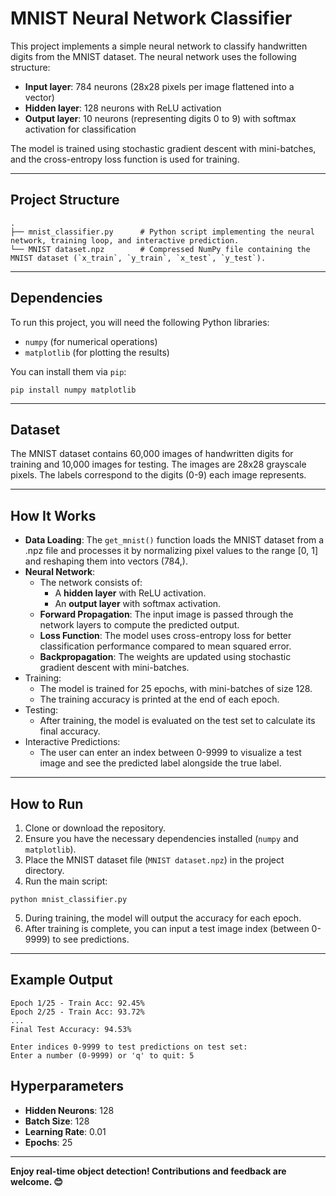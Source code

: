# MNIST Neural Network Classifier

This project implements a simple neural network to classify handwritten digits from the MNIST dataset. The neural network uses the following structure:
- __Input layer__: 784 neurons (28x28 pixels per image flattened into a vector)
- __Hidden layer__: 128 neurons with ReLU activation
- __Output layer__: 10 neurons (representing digits 0 to 9) with softmax activation for classification

The model is trained using stochastic gradient descent with mini-batches, and the cross-entropy loss function is used for training.

---

## Project Structure

```
.
├── mnist_classifier.py      # Python script implementing the neural network, training loop, and interactive prediction.
└── MNIST dataset.npz        # Compressed NumPy file containing the MNIST dataset (`x_train`, `y_train`, `x_test`, `y_test`).
```

---

## Dependencies

To run this project, you will need the following Python libraries:
- `numpy` (for numerical operations)
- `matplotlib` (for plotting the results)

You can install them via `pip`:

```
pip install numpy matplotlib
```

---

## Dataset

The MNIST dataset contains 60,000 images of handwritten digits for training and 10,000 images for testing. The images are 28x28 grayscale pixels. The labels correspond to the digits (0-9) each image represents.

---

## How It Works

- __Data Loading__: The `get_mnist()` function loads the MNIST dataset from a .npz file and processes it by normalizing pixel values to the range [0, 1] and reshaping them into vectors (784,).
- __Neural Network__:
  - The network consists of:
    - A __hidden layer__ with ReLU activation.
    - An __output layer__ with softmax activation.
  - __Forward Propagation__: The input image is passed through the network layers to compute the predicted output.
  - __Loss Function__: The model uses cross-entropy loss for better classification performance compared to mean squared error.
  - __Backpropagation__: The weights are updated using stochastic gradient descent with mini-batches.
- Training:
  - The model is trained for 25 epochs, with mini-batches of size 128.
  - The training accuracy is printed at the end of each epoch.
- Testing:
  - After training, the model is evaluated on the test set to calculate its final accuracy.
- Interactive Predictions:
  - The user can enter an index between 0-9999 to visualize a test image and see the predicted label alongside the true label.

---

## How to Run

1. Clone or download the repository.
2. Ensure you have the necessary dependencies installed (`numpy` and `matplotlib`).
3. Place the MNIST dataset file (`MNIST dataset.npz`) in the project directory.
4. Run the main script:

```
python mnist_classifier.py
```
5. During training, the model will output the accuracy for each epoch.
6. After training is complete, you can input a test image index (between 0-9999) to see predictions.

---

## Example Output

```
Epoch 1/25 - Train Acc: 92.45%
Epoch 2/25 - Train Acc: 93.72%
...
Final Test Accuracy: 94.53%

Enter indices 0-9999 to test predictions on test set:
Enter a number (0-9999) or 'q' to quit: 5
```

## Hyperparameters

- __Hidden Neurons__: 128
- __Batch Size__: 128
- __Learning Rate__: 0.01
- __Epochs__: 25

---

__Enjoy real-time object detection! Contributions and feedback are welcome. 😊__


